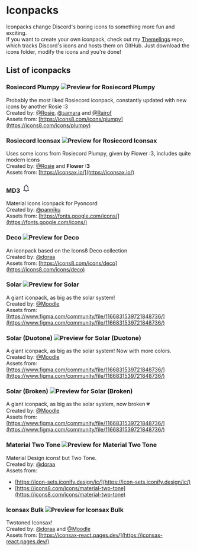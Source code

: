 <!-- docs/ICONPACKS.md is auto-generated, don't edit it manually -->

# Iconpacks

Iconpacks change Discord's boring icons to something more fun and exciting.  
If you want to create your own iconpack, check out my [Themelings](https://github.com/nexpid/Themelings/tree/data) repo, which tracks Discord's icons and hosts them on GitHub. Just download the icons folder, modify the icons and you're done!

## List of iconpacks

### Rosiecord Plumpy <img src="https://raw.githubusercontent.com/Rairof/discord-iconpacks/main/Packs/Plumpy/design/components/Icon/native/redesign/generated/images/BellIcon.png" alt="Preview for Rosiecord Plumpy" width=24 height=24 />

Probably the most liked Rosiecord iconpack, constantly updated with new icons by another Rosie :3  
Created by: [@Rosie](https://discord.com/users/581573474296791211), [@samara](https://discord.com/users/1236648613145346203) and [@Rairof](https://discord.com/users/923212189123346483)  
Assets from: [https://icons8.com/icons/plumpy](https://icons8.com/icons/plumpy)  

### Rosiecord Iconsax <img src="https://raw.githubusercontent.com/Moodzz1/discord-iconpacks/master/Packs/Iconsax/design/components/Icon/native/redesign/generated/images/BellIcon@2x.png" alt="Preview for Rosiecord Iconsax" width=24 height=24 />

Uses some icons from Rosiecord Plumpy, given by Flower :3, includes quite modern icons  
Created by: [@Rosie](https://discord.com/users/581573474296791211) and **Flower :3**  
Assets from: [https://iconsax.io/](https://iconsax.io/)  

### MD3 <img src="https://raw.githubusercontent.com/Panniku/vd-iconpacks/master/Packs/MaterialDesign3/design/components/Icon/native/redesign/generated/images/BellIcon.png" alt="Preview for MD3" width=24 height=24 />

Material Icons iconpack for Pyoncord  
Created by: [@panniku](https://discord.com/users/703634705152606318)  
Assets from: [https://fonts.google.com/icons/](https://fonts.google.com/icons/)  

### Deco <img src="https://raw.githubusercontent.com/dora727/doraa-pyoncordstuff/master/Packs/Deco/design/components/Icon/native/redesign/generated/images/BellIcon.png" alt="Preview for Deco" width=24 height=24 />

An iconpack based on the Icons8 Deco collection  
Created by: [@doraa](https://discord.com/users/455513497288310785)  
Assets from: [https://icons8.com/icons/deco](https://icons8.com/icons/deco)  

### Solar <img src="https://raw.githubusercontent.com/Moodzz1/discord-iconpacks/master/Packs/Solar/design/components/Icon/native/redesign/generated/images/BellIcon.png" alt="Preview for Solar" width=24 height=24 />

A giant iconpack, as big as the solar system!  
Created by: [@Moodle](https://discord.com/users/807170846497570848)  
Assets from: [https://www.figma.com/community/file/1166831539721848736/](https://www.figma.com/community/file/1166831539721848736/)  

### Solar (Duotone) <img src="https://raw.githubusercontent.com/Moodzz1/discord-iconpacks/master/Packs/Solar-Duotone/design/components/Icon/native/redesign/generated/images/BellIcon.png" alt="Preview for Solar (Duotone)" width=24 height=24 />

A giant iconpack, as big as the solar system! Now with more colors.  
Created by: [@Moodle](https://discord.com/users/807170846497570848)  
Assets from: [https://www.figma.com/community/file/1166831539721848736/](https://www.figma.com/community/file/1166831539721848736/)  

### Solar (Broken) <img src="https://raw.githubusercontent.com/Moodzz1/discord-iconpacks/master/Packs/Solar-Broken/design/components/Icon/native/redesign/generated/images/BellIcon.png" alt="Preview for Solar (Broken)" width=24 height=24 />

A giant iconpack, as big as the solar system, now broken 💔  
Created by: [@Moodle](https://discord.com/users/807170846497570848)  
Assets from: [https://www.figma.com/community/file/1166831539721848736/](https://www.figma.com/community/file/1166831539721848736/)  

### Material Two Tone <img src="https://raw.githubusercontent.com/dora727/doraa-pyoncordstuff/master/Packs/MaterialTwoTone/design/components/Icon/native/redesign/generated/images/BellIcon.png" alt="Preview for Material Two Tone" width=24 height=24 />

Material Design icons! but Two Tone.  
Created by: [@doraa](https://discord.com/users/455513497288310785)  
Assets from:

- [https://icon-sets.iconify.design/ic/](https://icon-sets.iconify.design/ic/)
- [https://icons8.com/icons/material-two-tone](https://icons8.com/icons/material-two-tone)  

### Iconsax Bulk <img src="https://raw.githubusercontent.com/dora727/doraa-pyoncordstuff/master/Packs/IconsaxBulk/design/components/Icon/native/redesign/generated/images/BellIcon.png" alt="Preview for Iconsax Bulk" width=24 height=24 />

Twotoned Iconsax!  
Created by: [@doraa](https://discord.com/users/455513497288310785) and [@Moodle](https://discord.com/users/807170846497570848)  
Assets from: [https://iconsax-react.pages.dev/](https://iconsax-react.pages.dev/)  
